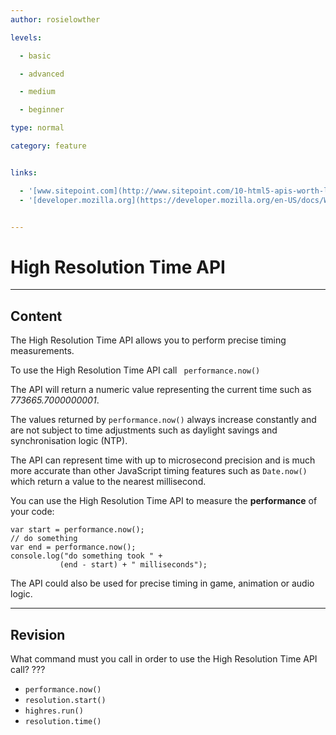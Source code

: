 ```yaml
---
author: rosielowther

levels:

  - basic

  - advanced

  - medium

  - beginner

type: normal

category: feature


links:

  - '[www.sitepoint.com](http://www.sitepoint.com/10-html5-apis-worth-looking/ ){website}'
  - '[developer.mozilla.org](https://developer.mozilla.org/en-US/docs/Web/API/Performance/now){website}'


---
```


# High Resolution Time API

---
## Content

The High Resolution Time API allows you to perform precise timing measurements. 

To use the High Resolution Time API call `
performance.now()`

The API will return a numeric value representing the current time such as  *773665.7000000001*.

The values returned by `performance.now()` always increase constantly and are not subject to time adjustments such as daylight savings and synchronisation logic (NTP). 

The API can represent time with up to microsecond precision and is much more accurate than other JavaScript timing features such as `Date.now()` which return a value to the nearest millisecond.

You can use the High Resolution Time API to measure the **performance** of your code:
```
var start = performance.now();
// do something
var end = performance.now();
console.log("do something took " + 
           (end - start) + " milliseconds");
```

The API could also be used for precise timing in game, animation or audio logic.

---
## Revision

What command must you call in order to use the High Resolution Time API call? ???


* `performance.now()`
* `resolution.start()`
* `highres.run()`
* `resolution.time()`

